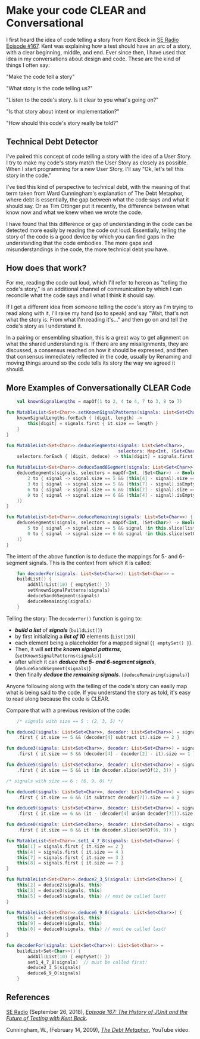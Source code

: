 # Make your code CLEAR and Conversational

I first heard the idea of code telling a story from Kent Beck in [SE Radio Episode #167](https://www.se-radio.net/2010/09/episode-167-the-history-of-junit-and-the-future-of-testing-with-kent-beck/). Kent was explaining how a test should have an arc of a story, with a clear beginning, middle, and end. Ever since
then, I have used that idea in my conversations about design and code. These are the kind of things I often say:

"Make the code tell a story" 

"What story is the code telling us?"

"Listen to the code's story. Is it clear to you what's going on?"

"Is that story about intent or implementation?"

"How should this code's story really be told?"

## Technical Debt Detector

I've paired this concept of code telling a story with the idea of a User Story. I try to make my code's story match the
User Story as closely as possible. When I start programming for a new User Story, I'll say "Ok, let's tell this story in
the code."

I've tied this kind of perspective to technical debt, with the meaning of that term taken from Ward Cunningham's
explanation of The Debt Metaphor, where debt is essentially, the gap between what the code says and what it should say.
Or as Tim Ottinger put it recently, the difference between what know now and what we knew when we wrote the code.

I have found that this difference or gap of understanding in the code can be detected more easily by reading the code
out loud. Essentially, telling the story of the code is a good device by which you can find gaps in the understanding
that the code embodies. The more gaps and misunderstandings in the code, the more technical debt you have.

## How does that work?

For me, reading the code out loud, which I'll refer to hereon as "telling the code's story," is an additional channel of
communication by which I can reconcile what the code says and I what I think it should say.

If I get a different idea from someone telling the code's story as I'm trying to read along with it, I'll raise my
hand (so to speak) and say "Wait, that's not what the story is. From what I'm reading it's..." and then go on and tell
the code's story as I understand it.

In a pairing or ensembling situation, this is a great way to get alignment on what the shared understanding is. If there
are any misalignments, they are discussed, a consensus reached on how it should be expressed, and then that consensus
immediately reflected in the code, usually by Renaming and moving things around so the code tells its story the way we
agreed it should.

## More Examples of Conversationally CLEAR Code

```kotlin
    val knownSignalLengths = mapOf(1 to 2, 4 to 4, 7 to 3, 8 to 7)

fun MutableList<Set<Char>>.setKnownSignalPatterns(signals: List<Set<Char>>) {
    knownSignalLengths.forEach { (digit, length) ->
        this[digit] = signals.first { it.size == length }
    }
}

fun MutableList<Set<Char>>.deduceSegments(signals: List<Set<Char>>, 
                                          selectors: Map<Int, (Set<Char>) -> Boolean>) =
    selectors.forEach { (digit, deduce) -> this[digit] = signals.first { deduce(it) } }

fun MutableList<Set<Char>>.deduce5and6Segment(signals: List<Set<Char>>) {
    deduceSegments(signals, selectors = mapOf<Int, (Set<Char>) -> Boolean>(
        2 to { signal -> signal.size == 5 && (this[4] - signal).size == 2 },
        3 to { signal -> signal.size == 5 && (this[7] - signal).isEmpty() },
        6 to { signal -> signal.size == 6 && (this[7] - signal).size == 1 },
        9 to { signal -> signal.size == 6 && (this[4] - signal).isEmpty() }
    ))
}

fun MutableList<Set<Char>>.deduceRemaining(signals: List<Set<Char>>) {
    deduceSegments(signals, selectors = mapOf<Int, (Set<Char>) -> Boolean>(
        5 to { signal -> signal.size == 5 && signal !in this.slice(listOf(2, 3)) },
        0 to { signal -> signal.size == 6 && signal !in this.slice(setOf(6, 9)) }
    ))
}
```

The intent of the above function is to deduce the mappings for 5- and 6-segment signals. This is the context from which
it is called:

```kotlin
    fun decoderFor(signals: List<Set<Char>>): List<Set<Char>> =
    buildList() {
        addAll(List(10) { emptySet() })
        setKnownSignalPatterns(signals)
        deduce5and6Segment(signals)
        deduceRemaining(signals)
    }
```

Telling the story: The `decoderFor()` function is going to:

* **_build a list_** of **_signals_** (`buildList()`)
* by first initializing a **_list of 10_** elements (`List(10)`)
* each element being a placeholder for a mapped signal (`{ emptySet() }`).
* Then, it will **_set the known signal patterns_**, (`setKnownSignalPatterns(signals)`)
* after which it can **_deduce the 5- and 6-segment signals_**, (`deduce5and6Segment(signals)`)
* then finally **_deduce the remaining signals_**. (`deduceRemaining(signals)`)

Anyone following along with the telling of the code's story can easily map what is being said to the code. If you
understand the story as told, it's easy to read along because the code is CLEAR.

Compare that with a previous revision of the code:

```kotlin
    /* signals with size == 5 : (2, 3, 5) */

fun deduce2(signals: List<Set<Char>>, decoder: List<Set<Char>>) = signals
    .first { it.size == 5 && (decoder[4] subtract it).size == 2 }

fun deduce3(signals: List<Set<Char>>, decoder: List<Set<Char>>) = signals
    .first { it.size == 5 && (decoder[4] - decoder[2] - it).size == 1 }

fun deduce5(signals: List<Set<Char>>, decoder: List<Set<Char>>) = signals
    .first { it.size == 5 && it !in decoder.slice(setOf(2, 3)) }

/* signals with size == 6 : (6, 9, 0) */

fun deduce6(signals: List<Set<Char>>, decoder: List<Set<Char>>) = signals
    .first { it.size == 6 && (it subtract decoder[7]).size == 4 }

fun deduce9(signals: List<Set<Char>>, decoder: List<Set<Char>>) = signals
    .first { it.size == 6 && (it - (decoder[4] union decoder[7])).size == 1 }

fun deduce0(signals: List<Set<Char>>, decoder: List<Set<Char>>) = signals
    .first { it.size == 6 && it !in decoder.slice(setOf(6, 9)) }

fun MutableList<Set<Char>>.set1_4_7_8(signals: List<Set<Char>>) {
    this[1] = signals.first { it.size == 2 }
    this[4] = signals.first { it.size == 4 }
    this[7] = signals.first { it.size == 3 }
    this[8] = signals.first { it.size == 7 }
}

fun MutableList<Set<Char>>.deduce2_3_5(signals: List<Set<Char>>) {
    this[2] = deduce2(signals, this)
    this[3] = deduce3(signals, this)
    this[5] = deduce5(signals, this) // must be called last!
}

fun MutableList<Set<Char>>.deduce6_9_0(signals: List<Set<Char>>) {
    this[6] = deduce6(signals, this)
    this[9] = deduce9(signals, this)
    this[0] = deduce0(signals, this) // must be called last!
}

fun decoderFor(signals: List<Set<Char>>): List<Set<Char>> =
    buildList<Set<Char>>() {
        addAll(List(10) { emptySet() })
        set1_4_7_8(signals)  // must be called first!
        deduce2_3_5(signals)
        deduce6_9_0(signals)
    }
```

## References

[SE Radio](https://www.se-radio.net/author/dalestrok/) (September 26, 2018), [_Episode 167: The History of JUnit and the
Future of Testing with Kent
Beck_](https://www.se-radio.net/2010/09/episode-167-the-history-of-junit-and-the-future-of-testing-with-kent-beck/).

Cunningham, W., (February 14, 2009), [_The Debt Metaphor_](https://www.youtube.com/watch?v=pqeJFYwnkjE), YouTube video.